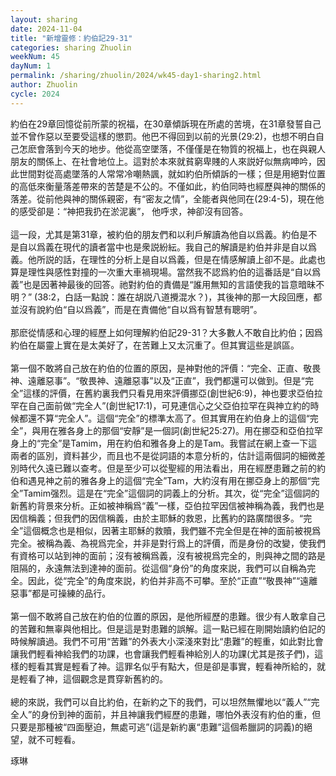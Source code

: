 ```yaml
---
layout: sharing
date: 2024-11-04
title: "新增靈修：約伯記29-31"
categories: sharing Zhuolin
weekNum: 45
dayNum: 1
permalink: /sharing/zhuolin/2024/wk45-day1-sharing2.html
author: Zhuolin
cycle: 2024
---
```


約伯在29章回憶從前所蒙的祝福，在30章傾訴現在所處的苦境，在31章發誓自己並不曾作惡以至要受這樣的懲罰。他巴不得回到以前的光景(29:2)，也想不明白自己怎麽會落到今天的地步。他從高空墜落，不僅僅是在物質的祝福上，也在與親人朋友的關係上、在社會地位上。這對於本來就貧窮卑賤的人來説好似無病呻吟，因此世間對從高處墜落的人常常冷嘲熱諷，就如約伯所傾訴的一樣；但是用絕對位置的高低來衡量落差帶來的苦楚是不公的。不僅如此，約伯同時也經歷與神的關係的落差。從前他與神的關係親密，有“密友之情”，全能者與他同在(29:4-5)，現在他的感受卻是：“神把我扔在淤泥裏”， 他呼求，神卻沒有回答。  
   
這一段，尤其是第31章，被約伯的朋友們和以利戶解讀為他自以爲義。約伯是不是自以爲義在現代的讀者當中也是衆説紛紜。我自己的解讀是約伯并非是自以爲義。他所説的話，在理性的分析上是自以爲義，但是在情感解讀上卻不是。此處也算是理性與感性對撞的一次重大車禍現場。當然我不認爲約伯的這番話是“自以爲義”也是因著神最後的回答。祂對約伯的責備是“誰用無知的言語使我的旨意暗昧不明？” (38:2，白話一點說：誰在胡説八道攪混水？)，其後神的那一大段回應，都並沒有說約伯“自以爲義”，而是在責備他“自以爲有智慧有聰明”。  
   
那麽從情感和心理的經歷上如何理解約伯記29-31？大多數人不敢自比約伯；因爲約伯在屬靈上實在是太美好了，在苦難上又太沉重了。但其實這些是誤區。  
   
第一個不敢將自己放在約伯的位置的原因，是神對他的評價：“完全、正直、敬畏神、遠離惡事”。“敬畏神、遠離惡事”以及“正直”，我們都還可以做到。但是“完全”這樣的評價，在舊約裏我們只看見用來評價挪亞(創世紀6:9)，神也要求亞伯拉罕在自己面前做“完全人”(創世紀17:1)，可見連信心之父亞伯拉罕在與神立約的時候都還不算“完全人”。這個“完全”的標準太高了。但其實用在約伯身上的這個“完全”，與用在雅各身上的那個“安靜”是一個詞(創世紀25:27)。用在挪亞和亞伯拉罕身上的“完全”是Tamim，用在約伯和雅各身上的是Tam。我嘗試在網上查一下這兩者的區別，資料甚少，而且也不是從詞語的本意分析的，估計這兩個詞的細微差別時代久遠已難以查考。但是至少可以從聖經的用法看出，用在經歷患難之前的約伯和遇見神之前的雅各身上的這個“完全”Tam，大約沒有用在挪亞身上的那個“完全”Tamim强烈。這是在“完全”這個詞的詞義上的分析。其次，從“完全”這個詞的新舊約背景來分析。正如被神稱爲“義”一樣，亞伯拉罕因信被神稱為義，我們也是因信稱義；但我們的因信稱義，由於主耶穌的救恩，比舊約的路廣闊很多。“完全”這個概念也是相似，因著主耶穌的救贖，我們雖不完全但是在神的面前被視爲完全。被稱為義、為視爲完全，并非是對行爲上的評價，而是身份的改變，使我們有資格可以站到神的面前；沒有被稱爲義，沒有被視爲完全的，則與神之間的路是阻隔的，永遠無法到達神的面前。從這個“身份”的角度來説，我們可以自稱為完全。因此，從“完全”的角度來説，約伯并非高不可攀。至於“正直”“敬畏神”“遠離惡事”都是可操練的品行。  
   
第一個不敢將自己放在約伯的位置的原因，是他所經歷的患難。很少有人敢拿自己的苦難和無辜與他相比。但是這是對患難的誤解。這一點已經在剛開始讀約伯記的時候解讀過。我們不可用“苦難”的外表大小深淺來對比“患難”的輕重，如此對比會讓我們輕看神給我們的功課，也會讓我們輕看神給別人的功課(尤其是孩子們)，這樣的輕看其實是輕看了神。這罪名似乎有點大，但是卻是事實，輕看神所給的，就是輕看了神，這個觀念是貫穿新舊約的。  
   
總的來説，我們可以自比約伯，在新約之下的我們，可以坦然無懼地以“義人”“完全人”的身份到神的面前，并且神讓我們經歷的患難，哪怕外表沒有約伯的重，但只要是那種被“四面壓迫，無處可逃”(這是新約裏“患難”這個希臘詞的詞義)的絕望，就不可輕看。  

琢琳  
    


